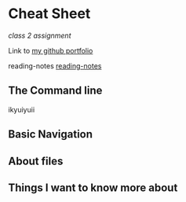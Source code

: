 # Cheat Sheet

*class 2 assignment*

Link to [my github portfolio](https://github.com/burdolski/reading-notes)

reading-notes [reading-notes](https://github.com/burdolski/reading-notes/blob/main/README.md)
 
The Command line
-
ikyuiyuii

Basic Navigation
-
About files
-




## Things I want to know more about
